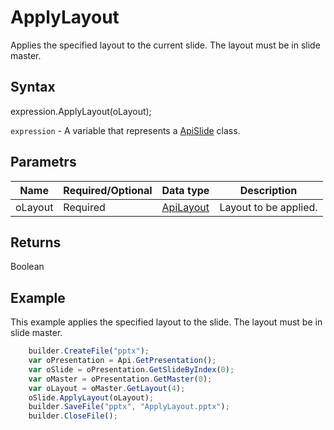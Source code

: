 # ApplyLayout

Applies the specified layout to the current slide. The layout must be in slide master.

## Syntax

expression.ApplyLayout(oLayout);

`expression` - A variable that represents a [ApiSlide](../ApiSlide.md) class.

## Parametrs

| **Name** | **Required/Optional** | **Data type** | **Description** |
| ------------- | ------------- | ------------- | ------------- |
| oLayout | Required | [ApiLayout](../../ApiLayout/ApiLayout.md) | Layout to be applied. |

## Returns

Boolean

## Example

This example applies the specified layout to the slide. The layout must be in slide master.

```javascript
	builder.CreateFile("pptx");
	var oPresentation = Api.GetPresentation();
	var oSlide = oPresentation.GetSlideByIndex(0);
	var oMaster = oPresentation.GetMaster(0);
	var oLayout = oMaster.GetLayout(4);
	oSlide.ApplyLayout(oLayout);
	builder.SaveFile("pptx", "ApplyLayout.pptx");
	builder.CloseFile();
```